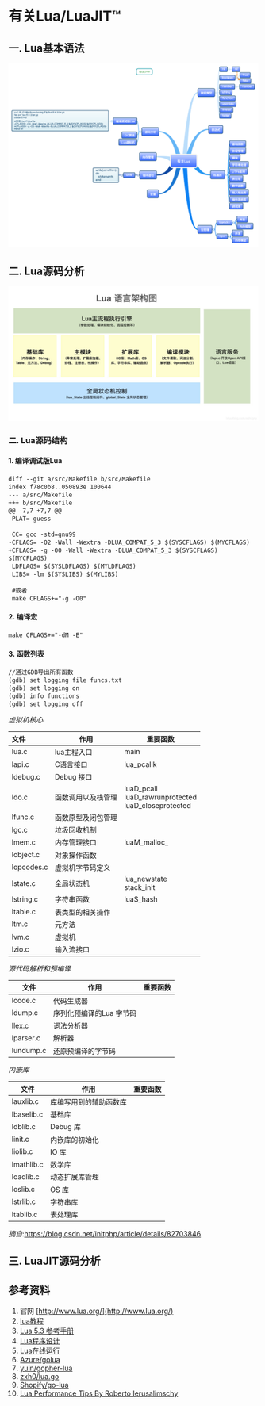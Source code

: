 
# 有关Lua/LuaJIT™

## 一. Lua基本语法

![](有关Lua.png)

## 二. Lua源码分析

![](Lua语言架构图.jpg)

### 二. Lua源码结构

#### 1. 编译调试版Lua

```shell
diff --git a/src/Makefile b/src/Makefile
index f78c0b8..050893e 100644
--- a/src/Makefile
+++ b/src/Makefile
@@ -7,7 +7,7 @@
 PLAT= guess
 
 CC= gcc -std=gnu99
-CFLAGS= -O2 -Wall -Wextra -DLUA_COMPAT_5_3 $(SYSCFLAGS) $(MYCFLAGS)
+CFLAGS= -g -O0 -Wall -Wextra -DLUA_COMPAT_5_3 $(SYSCFLAGS) $(MYCFLAGS)
 LDFLAGS= $(SYSLDFLAGS) $(MYLDFLAGS)
 LIBS= -lm $(SYSLIBS) $(MYLIBS)
 
 #或者
 make CFLAGS+="-g -O0"
```

#### 2. 编译宏

```shell
make CFLAGS+="-dM -E"
```


#### 3. 函数列表

```GDB
//通过GDB导出所有函数
(gdb) set logging file funcs.txt
(gdb) set logging on 
(gdb) info functions 
(gdb) set logging off
```

*虚拟机核心*

| 文件 | 作用     | 重要函数 |
| :---- | ---- | ---- |
| lua.c | lua主程入口 | main |
| lapi.c | C语言接口 | lua_pcallk |
| ldebug.c | Debug 接口 |      |
| ldo.c | 函数调用以及栈管理 | luaD_pcall<br />luaD_rawrunprotected<br />luaD_closeprotected |
| lfunc.c | 函数原型及闭包管理 | |
| lgc.c | 垃圾回收机制 | |
| lmem.c | 内存管理接口 | luaM_malloc_ |
| lobject.c | 对象操作函数 | |
| lopcodes.c | 虚拟机字节码定义 | |
| lstate.c | 全局状态机 | lua_newstate<br />stack_init |
| lstring.c | 字符串函数 | luaS_hash |
| ltable.c | 表类型的相关操作 |  |
| ltm.c | 元方法 |  |
| lvm.c | 虚拟机 |  |
| lzio.c | 输入流接口 |  |


*源代码解析和预编译*

| 文件      | 作用                     | 重要函数 |
| --------- | ------------------------ | -------- |
| lcode.c   | 代码生成器               |          |
| ldump.c   | 序列化预编译的Lua 字节码 |          |
| llex.c    | 词法分析器               |          |
| lparser.c | 解析器                   |          |
| lundump.c | 还原预编译的字节码       |          |


*内嵌库*

| 文件       | 作用                   | 重要函数 |
| ---------- | ---------------------- | -------- |
| lauxlib.c  | 库编写用到的辅助函数库 |          |
| lbaselib.c | 基础库                 |          |
| ldblib.c   | Debug 库               |          |
| linit.c    | 内嵌库的初始化         |          |
| liolib.c   | IO 库                  |          |
| lmathlib.c | 数学库                 |          |
| loadlib.c  | 动态扩展库管理         |          |
| loslib.c   | OS 库                  |          |
| lstrlib.c  | 字符串库               |          |
| ltablib.c  | 表处理库               |          |

*摘自*:https://blog.csdn.net/initphp/article/details/82703846


## 三. LuaJIT源码分析

## 参考资料

1. 官网 [http://www.lua.org/](http://www.lua.org/)
2. [lua教程](https://www.runoob.com/lua/lua-tutorial.html)
3. [Lua 5.3 参考手册](https://www.runoob.com/manual/lua53doc/contents.html)
4. [Lua程序设计](http://www.mianshigee.com/tutorial/LuaBook/)
5. [Lua在线运行](https://www.runoob.com/try/runcode.php?filename=HelloWorld&type=lua)
6. [Azure/golua](https://github.com/Azure/golua)
7. [yuin/gopher-lua](https://github.com/yuin/gopher-lua)
8. [zxh0/lua.go](https://github.com/zxh0/lua.go)
9. [Shopify/go-lua](https://github.com/Shopify/go-lua)
10. [Lua Performance Tips By Roberto Ierusalimschy](http://www.lua.org/gems/sample.pdf)

